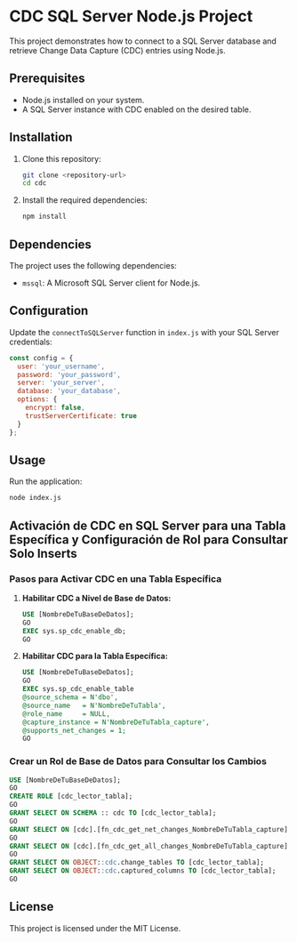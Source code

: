 # CDC SQL Server Node.js Project

This project demonstrates how to connect to a SQL Server database and retrieve Change Data Capture (CDC) entries using Node.js.

## Prerequisites

- Node.js installed on your system.
- A SQL Server instance with CDC enabled on the desired table.

## Installation

1. Clone this repository:
   ```bash
   git clone <repository-url>
   cd cdc
   ```

2. Install the required dependencies:
   ```bash
   npm install
   ```

## Dependencies

The project uses the following dependencies:
- `mssql`: A Microsoft SQL Server client for Node.js.

## Configuration

Update the `connectToSQLServer` function in `index.js` with your SQL Server credentials:
```javascript
const config = {
  user: 'your_username',
  password: 'your_password',
  server: 'your_server',
  database: 'your_database',
  options: {
    encrypt: false,
    trustServerCertificate: true
  }
};
```

## Usage

Run the application:
```bash
node index.js
```

## Activación de CDC en SQL Server para una Tabla Específica y Configuración de Rol para Consultar Solo Inserts

### Pasos para Activar CDC en una Tabla Específica

1. **Habilitar CDC a Nivel de Base de Datos:**
   ```sql
   USE [NombreDeTuBaseDeDatos];
   GO
   EXEC sys.sp_cdc_enable_db;
   GO
   ```

2. **Habilitar CDC para la Tabla Específica:**
   ```sql
   USE [NombreDeTuBaseDeDatos];
   GO
   EXEC sys.sp_cdc_enable_table
   @source_schema = N'dbo',
   @source_name   = N'NombreDeTuTabla',
   @role_name     = NULL,
   @capture_instance = N'NombreDeTuTabla_capture',
   @supports_net_changes = 1;
   GO
   ```

### Crear un Rol de Base de Datos para Consultar los Cambios

```sql
USE [NombreDeTuBaseDeDatos];
GO
CREATE ROLE [cdc_lector_tabla];
GO
GRANT SELECT ON SCHEMA :: cdc TO [cdc_lector_tabla];
GO
GRANT SELECT ON [cdc].[fn_cdc_get_net_changes_NombreDeTuTabla_capture] TO [cdc_lector_tabla];
GO
GRANT SELECT ON [cdc].[fn_cdc_get_all_changes_NombreDeTuTabla_capture] TO [cdc_lector_tabla];
GO
GRANT SELECT ON OBJECT::cdc.change_tables TO [cdc_lector_tabla];
GRANT SELECT ON OBJECT::cdc.captured_columns TO [cdc_lector_tabla];
GO
```

## License

This project is licensed under the MIT License.